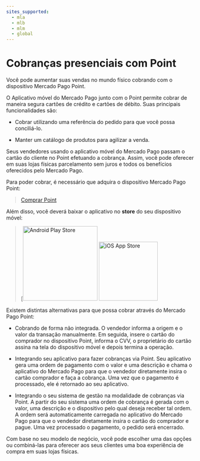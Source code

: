 ```yaml
---
sites_supported:
  - mla
  - mlb
  - mlm
  - global
---
```


# Cobranças presenciais com Point
Você pode aumentar suas vendas no mundo físico cobrando com o dispositivo Mercado Pago Point.

O Aplicativo móvel do Mercado Pago junto com o Point permite cobrar de maneira segura cartões de crédito e cartões de débito. Suas principais funcionalidades são:

- Cobrar utilizando uma referência do pedido para que você possa conciliá-lo.

- Manter um catálogo de produtos para agilizar a venda.

Seus vendedores usando o aplicativo móvel do Mercado Pago passam o cartão do cliente no Point efetuando a cobrança. Assim, você pode oferecer em suas lojas físicas parcelamento sem juros e todos os benefícios oferecidos pelo Mercado Pago.

Para poder cobrar, é necessário que adquira o dispositivo Mercado Pago Point:

> [Comprar Point](https://www.mercadopago.com/mp-brasil/point#products)  

Além disso, você deverá baixar o aplicativo no **store** do seu dispositivo móvel:

> [[<img src="/images/mobile/GooglePlayBadge_pt.png" alt="Android Play Store" width="200"/>](https://play.google.com/store/apps/details?id=com.mercadopago.wallet&hl=pt_419) [<img src="/images/mobile/AppStoreBadge_pt.svg" alt="iOS App Store" width="158"/>](https://itunes.apple.com/br/app/mercado-pago/id925436649?mt=8)

Existem distintas alternativas para que possa cobrar através do Mercado Pago Point:

* Cobrando de forma não integrada. O vendedor informa a origem e o valor da transação manualmente. Em seguida, insere o cartão do comprador no dispositivo Point, informa o CVV, o proprietário do cartão assina na tela do dispositivo móvel e depois termina a operação.

* Integrando seu aplicativo para fazer cobranças via Point. Seu aplicativo gera uma ordem de pagamento com o valor e uma descrição e chama o aplicativo do Mercado Pago para que o vendedor diretamente insira o cartão comprador e faça a cobrança. Uma vez que o pagamento é processado, ele é retornado ao seu aplicativo.

* Integrando o seu sistema de gestão na modalidade de cobranças via Point. A partir do seu sistema uma ordem de cobrança é gerada com o valor, uma descrição e o dispositivo pelo qual deseja receber tal ordem. A ordem será automaticamente carregada no aplicativo do Mercado Pago para que o vendedor diretamente insira o cartão do comprador e pague. Uma vez processado o pagamento, o pedido será encerrado. 

Com base no seu modelo de negócio, você pode escolher uma das opções ou combiná-las para oferecer aos seus clientes uma boa experiência de compra em suas lojas físicas.
